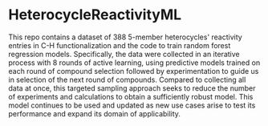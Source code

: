 # HeterocycleReactivityML

This repo contains a dataset of 388 5-member heterocycles' reactivity entries in C-H functionalization and the code to train random forest regression models. Specifically, the data were collected in an iterative process with 8 rounds of active learning, using predictive models trained on each round of compound selection followed by experimentation to guide us in selection of the next round of compounds. Compared to collecting all data at once, this targeted sampling approach seeks to reduce the number of experiments and calculations to obtain a sufficiently robust model. This model continues to be used and updated as new use cases arise to test its performance and expand its domain of applicability.

